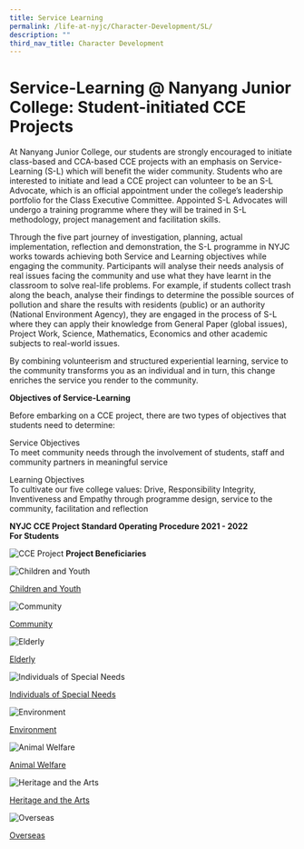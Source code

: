 ```yaml
---
title: Service Learning
permalink: /life-at-nyjc/Character-Development/SL/
description: ""
third_nav_title: Character Development
---
```

# Service-Learning @ Nanyang Junior College: Student-initiated CCE Projects


At Nanyang Junior College, our students are strongly encouraged to initiate class-based and CCA-based CCE projects with an emphasis on Service-Learning (S-L) which will benefit the wider community. Students who are interested to initiate and lead a CCE project can volunteer to be an S-L Advocate, which is an official appointment under the college’s leadership portfolio for the Class Executive Committee. Appointed S-L Advocates will undergo a training programme where they will be trained in S-L methodology, project management and facilitation skills.

Through the five part journey of investigation, planning, actual implementation, reflection and demonstration, the S-L programme in NYJC works towards achieving both Service and Learning objectives while engaging the community. Participants will analyse their needs analysis of real issues facing the community and use what they have learnt in the classroom to solve real-life problems. For example, if students collect trash along the beach, analyse their findings to determine the possible sources of pollution and share the results with residents (public) or an authority (National Environment Agency), they are engaged in the process of S-L where they can apply their knowledge from General Paper (global issues), Project Work, Science, Mathematics, Economics and other academic subjects to real-world issues. 

By combining volunteerism and structured experiential learning, service to the community transforms you as an individual and in turn, this change enriches the service you render to the community. 

**Objectives of Service-Learning**

Before embarking on a CCE project, there are two types of objectives that students need to determine:

Service Objectives  
To meet community needs through the involvement of students, staff and community partners in meaningful service

Learning Objectives  
To cultivate our five college values: Drive, Responsibility Integrity, Inventiveness and Empathy through programme design, service to the community, facilitation and reflection

**NYJC CCE Project Standard Operating Procedure 2021 - 2022  
For Students**

![CCE Project](/images/NYJC-CCE-Project-Student-SOP-2023-2024.jpg)
**Project Beneficiaries**

![Children and Youth](/images/Children-and-Youth.jpg "Children and Youth")

[Children and Youth](/service-learning/children/)

![Community](/images/Community.jpg)

[Community](/service-learning/Community)


![Elderly](/images/Elderly.jpg "Elderly")

[Elderly](/service-learning/Elderly)

![Individuals of Special Needs](/images/Individuals-of-Special-Needs.jpg "Individuals of Special Needs")

[Individuals of Special Needs](/service-learning/Needs)

![Environment](/images/Environment.jpg "Environment")

[Environment](/service-learning/Environment)

![Animal Welfare](/images/Animal-Welfare.jpg "Animal Welfare")

[Animal Welfare](/service-learning/Animals)

![Heritage and the Arts](/images/Heritage-and-the-Arts.jpg "Heritage and the Arts")

[Heritage and the Arts](/service-learning/Arts)

![Overseas](/images/Overseas.jpg "Overseas")

[Overseas](/service-learning/Overseas)